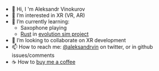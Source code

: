 - 👋 Hi, I 'm Aleksandr Vinokurov
- 👀 I’m interested in XR (VR, AR)
- 🌱 I’m currently learning:
  * Saxophone playing
  * [Rust](https://doc.rust-lang.org/book/ch11-00-testing.html) in [evolution sim project](https://github.com/aleksandr-vin/evolution-sim)
    <!--  * [Unity](https://learn.unity.com/tutorial/set-up-your-first-project-in-unity?labelRequired=true&pathwayId=5f7e17e1edbc2a5ec21a20af&missionId=5f71fe63edbc2a00200e9de0&projectId=5caccdfbedbc2a3cef0efe63#627e5db4edbc2a56214ac86a) // postponed for now -->
    <!--  * [The Quantum Internet and Quantum Computers: How Will They Change the World?](https://learning.edx.org/course/course-v1:DelftX+QTM1x+2T2022) // postponed for now -->
- 💞️ I’m looking to collaborate on XR development
- 📫 How to reach me: [@aleksandrvin](http://twitter.com/aleksandrvin) on twitter, or in github issues/comments
- ☕️ How to [buy me a coffee](https://www.buymeacoffee.com/aleksandrvin)

<!---
aleksandr-vin/aleksandr-vin is a ✨ special ✨ repository because its `README.md` (this file) appears on your GitHub profile.
You can click the Preview link to take a look at your changes.
--->
